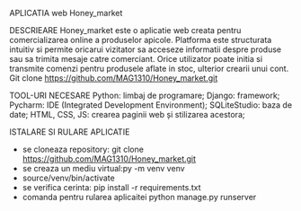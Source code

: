 APLICATIA web Honey_market

DESCRIEARE
Honey_market este o aplicatie web creata pentru comercializarea online a produselor apicole. 
Platforma este structurata intuitiv si permite oricarui vizitator sa acceseze informatii despre produse sau sa trimita mesaje catre comerciant. Orice utilizator poate initia si transmite comenzi pentru produsele aflate in stoc, ulterior crearii unui cont.
Git clone https://github.com/MAG1310/Honey_market.git

TOOL-URI NECESARE
Python: limbaj de programare;
Django: framework;
Pycharm: IDE (Integrated Development Environment);
SQLiteStudio: baza de date;
HTML, CSS, JS: crearea paginii web și stilizarea acestora;

ISTALARE SI RULARE APLICATIE
- se cloneaza repository: git clone https://github.com/MAG1310/Honey_market.git
- se creaza un mediu virtual:py -m venv venv
- source/venv/bin/activate
- se verifica cerinta: pip install -r requirements.txt
- comanda pentru rularea aplicaitei python manage.py runserver
